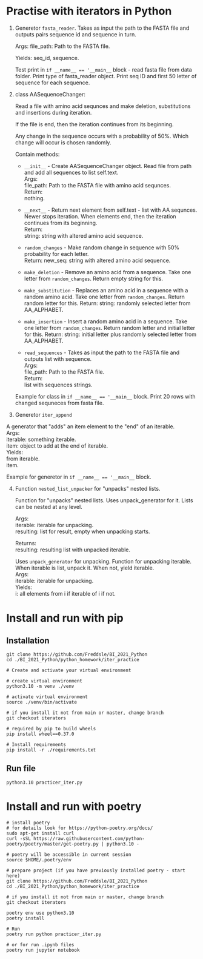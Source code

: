 # Practise with iterators in Python

1. Generetor `fasta_reader`.
    Takes as input the path to the FASTA file and outputs pairs sequence id and sequence in turn.

    Args:
        file_path: Path to the FASTA file.

    Yields:
        seq_id, sequence.
    
    Test print in `if __name__ == '__main__` block - read fasta file from data folder. Print type of fasta_reader object. Print seq ID and first 50 letter of sequence for each sequence.
   
2. class AASequenceChanger:

    Read a file with amino acid sequnces and make deletion, substitutions and insertions during iteration. 
    
    If the file is end, then the iteration continues from its beginning.

    Any change in the sequence occurs with a probability of 50%. Which change will occur is chosen randomly.

    Contain methods:
    
    - `__init__` - Create AASequenceChanger object. Read file from path and add all sequences to list self.text.\
        Args:\
            file_path: Path to the FASTA file with amino acid sequnces.\
        Return:\
            nothing.
    
    - `__next__` - Return next element from self.text - list with AA sequnces. Newer stops iteration. When elements end, then the iteration continues from its beginning.\
        Return:\
            string: string with altered amino acid sequence.

    - `random_changes` - Make random change in sequence with 50% probability for each letter.\
        Return:
            new_seq: string with altered amino acid sequence.

    - `make_deletion` - Remove an amino acid from a sequence. Take one letter from `random_changes`. Return empty string for this.

    - `make_substitution` - Replaces an amino acid in a sequence with a random amino acid. Take one letter from `random_changes`. Return random letter for this.
        Return:
            string: randomly selected letter from AA_ALPHABET.

    - `make_insertion` - Insert a random amino acid in a sequence. Take one letter from `random_changes`. Return random letter and initial letter for this.
        Return:
            string: initial letter plus randomly selected letter from AA_ALPHABET.
      
    - `read_sequences` - Takes as input the path to the FASTA file and outputs list with sequence.\
        Args:\
            file_path: Path to the FASTA file.\
        Return:\
            list with sequences strings.

    Example for class in `if __name__ == '__main__` block. Print 20 rows with changed sequneces from fasta file.


3. Generetor `iter_append`

A generator that "adds" an item element to the "end" of an iterable.\
    Args:\
        iterable: something iterable.\
        item: object to add at the end of iterable.\
    Yields:\
        from iterable.\
        item.

Example for generetor in `if __name__ == '__main__` block.


4. Function `nested_list_unpacker` for "unpacks" nested lists.

    Function for "unpacks" nested lists.  Uses unpack_generator for it. Lists can be nested at any level.
    
    Args:\
        iterable: iterable for unpacking.\
        resulting: list for result, empty when unpacking starts.
    
    Returns:\
        resulting: resulting list with unpacked iterable.

    Uses `unpack_generator` for unpacking. Function for unpacking iterable. When iterable is list, unpack it. When not, yield iterable.\
    Args:\
        iterable: iterable for unpacking.\
    Yields:\
        i: all elements from i if iterable of i if not.


# Install and run with pip
## Installation

```console
git clone https://github.com/Freddsle/BI_2021_Python
cd ./BI_2021_Python/python_homework/iter_practice

# Create and activate your virtual environment

# create virtual environment
python3.10 -m venv ./venv

# activate virtual environment
source ./venv/bin/activate

# if you install it not from main or master, change branch
git checkout iterators

# required by pip to build wheels
pip install wheel==0.37.0 

# Install requirements
pip install -r ./requirements.txt
```

## Run file
```console
python3.10 practicer_iter.py
```

# Install and run with poetry
```console
# install poetry
# for details look for https://python-poetry.org/docs/
sudo apt-get install curl
curl -sSL https://raw.githubusercontent.com/python-poetry/poetry/master/get-poetry.py | python3.10 -

# poetry will be accessible in current session
source $HOME/.poetry/env

# prepare project (if you have previously installed poetry - start here)
git clone https://github.com/Freddsle/BI_2021_Python
cd ./BI_2021_Python/python_homework/iter_practice

# if you install it not from main or master, change branch
git checkout iterators

poetry env use python3.10
poetry install

# Run
poetry run python practicer_iter.py

# or for run .ipynb files
poetry run jupyter notebook
```